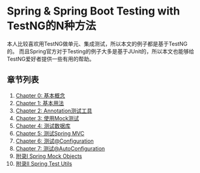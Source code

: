 # Spring & Spring Boot Testing with TestNG的N种方法

本人比较喜欢用TestNG做单元、集成测试，所以本文的例子都是基于TestNG的。
而且Spring官方对于Testing的例子大多是基于JUnit的，所以本文也能够给TestNG爱好者提供一些有用的帮助。

## 章节列表

1. [Chapter 0: 基本概念][chapter_0_concept]
1. [Chapter 1: 基本用法][chapter_1_basic]
1. [Chapter 2: Annotation测试工具][chapter_2_annotation]
1. [Chapter 3: 使用Mock测试][chapter_3_mock]
1. [Chapter 4: 测试数据库][chapter_4_db]
1. [Chapter 5: 测试Spring MVC][chapter_5_mvc]
1. [Chapter 6: 测试@Configuration][chapter_6_configuration]
1. [Chapter 7: 测试@AutoConfiguration][chapter_7_auto_configuration]
1. [附录I Spring Mock Objects][appendix_i]
1. [附录II Spring Test Utils][appendix_ii]


[doc-spring-mock-objects]: http://docs.spring.io/spring/docs/current/spring-framework-reference/htmlsingle/#mock-objects
[doc-spring-test-utils]: http://docs.spring.io/spring/docs/current/spring-framework-reference/htmlsingle/#unit-testing-support-classes
[chapter_0_concept]: chapter_0_concept.md
[chapter_1_basic]: chapter_1_basic.md
[chapter_2_annotation]: chapter_2_annotation.md
[chapter_3_mock]: chapter_3_mock.md
[chapter_4_db]: chapter_4_db.md
[chapter_5_mvc]: chapter_5_mvc.md
[chapter_6_configuration]: chapter_6_configuration.md
[chapter_7_auto_configuration]: chapter_7_auto_configuration.md
[appendix_i]: appendix_i.md
[appendix_ii]: appendix_ii.md
